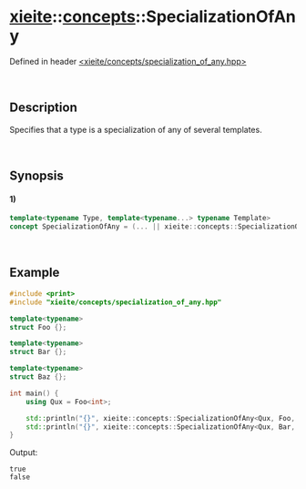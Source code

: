 # [xieite](../../xieite.md)\:\:[concepts](../../concepts.md)\:\:SpecializationOfAny
Defined in header [<xieite/concepts/specialization_of_any.hpp>](../../../include/xieite/concepts/specialization_of_any.hpp)

&nbsp;

## Description
Specifies that a type is a specialization of any of several templates.

&nbsp;

## Synopsis
#### 1)
```cpp
template<typename Type, template<typename...> typename Template>
concept SpecializationOfAny = (... || xieite::concepts::SpecializationOf<Type, Templates>);
```

&nbsp;

## Example
```cpp
#include <print>
#include "xieite/concepts/specialization_of_any.hpp"

template<typename>
struct Foo {};

template<typename>
struct Bar {};

template<typename>
struct Baz {};

int main() {
	using Qux = Foo<int>;

	std::println("{}", xieite::concepts::SpecializationOfAny<Qux, Foo, Bar>);
	std::println("{}", xieite::concepts::SpecializationOfAny<Qux, Bar, Baz>);
}
```
Output:
```
true
false
```
